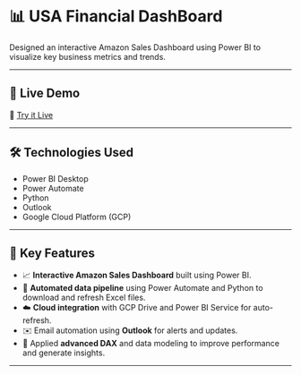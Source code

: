 # 📊 USA Financial DashBoard

Designed an interactive Amazon Sales Dashboard using Power BI to visualize key business metrics and trends.

---

## 🚀 Live Demo
🔗 [Try it Live](https://app.powerbi.com/view?r=eyJrIjoiNmUyYjY1NGQtN2RlNS00NzA0LTgwOTQtNzk1M2NhZjdhOGFkIiwidCI6ImFmOTNjZWE5LTE2NDUtNGYzMS1hNDExLTM0NzhkM2I2MWE4MiJ9&pageName=dc9073c6c6c86d0d6610)

---

## 🛠️ Technologies Used
- Power BI Desktop
- Power Automate
- Python
- Outlook
- Google Cloud Platform (GCP)

---

## 📌 Key Features
- 📈 **Interactive Amazon Sales Dashboard** built using Power BI.
- 🔄 **Automated data pipeline** using Power Automate and Python to download and refresh Excel files.
- ☁️ **Cloud integration** with GCP Drive and Power BI Service for auto-refresh.
- ✉️ Email automation using **Outlook** for alerts and updates.
- 🧠 Applied **advanced DAX** and data modeling to improve performance and generate insights.

---



